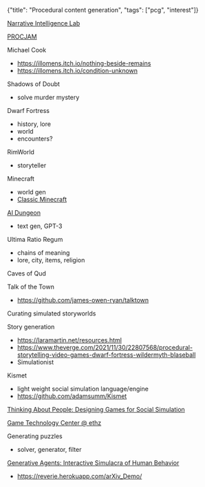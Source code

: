 {"title": "Procedural content generation", "tags": ["pcg", "interest"]}

[Narrative Intelligence Lab](https://www.cs.uky.edu/~sgware)

[PROCJAM](https://www.procjam.com/)

Michael Cook
* https://illomens.itch.io/nothing-beside-remains
* https://illomens.itch.io/condition-unknown

Shadows of Doubt
* solve murder mystery

Dwarf Fortress
* history, lore
* world
* encounters?

RimWorld
* storyteller

Minecraft
* world gen
* [Classic Minecraft](https://classic.minecraft.net/)

[AI Dungeon](https://play.aidungeon.io/)
* text gen, GPT-3

Ultima Ratio Regum
* chains of meaning
* lore, city, items, religion

Caves of Qud

Talk of the Town
* https://github.com/james-owen-ryan/talktown

Curating simulated storyworlds

Story generation
* https://laramartin.net/resources.html
* https://www.theverge.com/2021/11/30/22807568/procedural-storytelling-video-games-dwarf-fortress-wildermyth-blaseball
* Simulationist

Kismet
* light weight social simulation language/engine
* https://github.com/adamsumm/Kismet

[Thinking About People: Designing Games for Social Simulation](https://www.gamasutra.com/blogs/MituKhandakerKokoris/20150325/239662/Thinking_About_People_Designing_Games_for_Social_Simulation.php)

[Game Technology Center @ ethz](https://gtc.inf.ethz.ch/research/emergent-narrative.html)

Generating puzzles
* solver, generator, filter

[Generative Agents: Interactive Simulacra of Human Behavior](https://arxiv.org/abs/2304.03442)
* https://reverie.herokuapp.com/arXiv_Demo/

